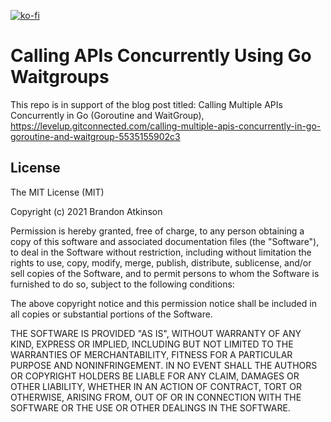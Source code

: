 [![ko-fi](https://ko-fi.com/img/githubbutton_sm.svg)](https://ko-fi.com/O5O63ENS7)

# Calling APIs Concurrently Using Go Waitgroups
This repo is in support of the blog post titled: Calling Multiple APIs Concurrently in Go (Goroutine and WaitGroup), https://levelup.gitconnected.com/calling-multiple-apis-concurrently-in-go-goroutine-and-waitgroup-5535155902c3

## License
 
The MIT License (MIT)

Copyright (c) 2021 Brandon Atkinson

Permission is hereby granted, free of charge, to any person obtaining a copy of this software and associated documentation files (the "Software"), to deal in the Software without restriction, including without limitation the rights to use, copy, modify, merge, publish, distribute, sublicense, and/or sell copies of the Software, and to permit persons to whom the Software is furnished to do so, subject to the following conditions:

The above copyright notice and this permission notice shall be included in all copies or substantial portions of the Software.

THE SOFTWARE IS PROVIDED "AS IS", WITHOUT WARRANTY OF ANY KIND, EXPRESS OR IMPLIED, INCLUDING BUT NOT LIMITED TO THE WARRANTIES OF MERCHANTABILITY, FITNESS FOR A PARTICULAR PURPOSE AND NONINFRINGEMENT. IN NO EVENT SHALL THE AUTHORS OR COPYRIGHT HOLDERS BE LIABLE FOR ANY CLAIM, DAMAGES OR OTHER LIABILITY, WHETHER IN AN ACTION OF CONTRACT, TORT OR OTHERWISE, ARISING FROM, OUT OF OR IN CONNECTION WITH THE SOFTWARE OR THE USE OR OTHER DEALINGS IN THE SOFTWARE.
